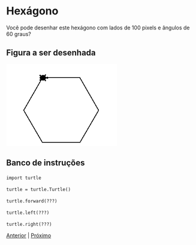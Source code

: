 # Hexágono

Você pode desenhar este hexágono com lados de 100 pixels e ângulos de 60 graus?

## Figura a ser desenhada
![Hexágono com lado de 100 pixels](03_hexagono.png "Hexágono com lado de 100 pixels")

## Banco de instruções

```import turtle```

```turtle = turtle.Turtle()```

```turtle.forward(???)```

```turtle.left(???)```

```turtle.right(???)```

[Anterior](02_diamante.md) | [Próximo](04_hexagono_com_repeticao.md)
